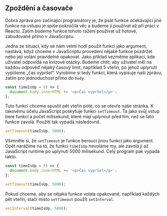 ## Zpoždění a časovače

Dobrá zpráva pro začínající programátory je, že psát funkce očekávající jiné funkce na vstupu je spíše pokročilá věc a budeme ji používat až při práci v Reactu. Zatím budeme funkce tohoto ražení používat už hotové, zabudované přímo v JavaScriptu.

Jedna ze situací, kdy se nám velmi hodí použít funkci jako argument, nastává, když chceme v JavaScriptu provedení nějaké funkce pozdržet nebo její volání pravidelně opakovat. Jako příklad vezměme aplikaci, kde uživatel odpovídá na kvízové otázky. Budeme chtít, aby uživatel měl na každou odpověď nějaký časový limit, například 5 vteřin, po jehož uplynutí vypíšeme „čas vypršel“. Vyrobíme si tedy funkci, která vypisuje naši zprávu, zatím pro jednoduchost přimo do `body`.

```js
const timeIsUp = () => {
  document.body.innerHTML += '<p>Čas vypršel</p>';
};
```

Tuto funkci chceme spustit pět vteřin poté, co se otevře naše stránka. K takovému účelu JavaScript poskytuje funkci `setTimeout`. Ta jako svůj vstup bere funkci a počet milisekund, které mají uplynout před tím, než se tato funkce zavolá. Použití tak vypadá následovně.

```js
setTimeout(timeIsUp, 5000);
```

Všimněte si, že `setTimeout` je funkce beroucí jinou funkci jako argument. Opět narážíme na to, že funkci `timeIsUp` nevoláme my, ale zavolá ji až JavaScript runtime po uplynutí 5000 milisekund. Celý program pak vypadá takto.

```js
const timeIsUp = () => {
  document.body.innerHTML += '<p>Čas vypršel</p>';
};

setTimeout(timeIsUp, 5000);
```

Pokud chceme, aby se nějaká funkce volala opakovaně, například každých pět vteřín, stačí místo `setTimeout` použít `setInterval`.

```js
setInterval(timeIsUp, 5000);
```
